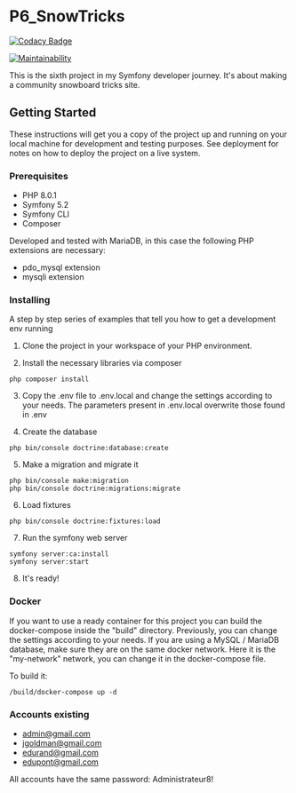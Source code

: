 # P6_SnowTricks

[![Codacy Badge](https://app.codacy.com/project/badge/Grade/55249ac7b1cd4c7e9c94cdda7117f7ab)](https://www.codacy.com/gh/Toka69/P6_SnowTricks/dashboard?utm_source=github.com&amp;utm_medium=referral&amp;utm_content=Toka69/P6_SnowTricks&amp;utm_campaign=Badge_Grade)

[![Maintainability](https://api.codeclimate.com/v1/badges/01a06e10947fe6133340/maintainability)](https://codeclimate.com/github/Toka69/P6_SnowTricks/maintainability)

This is the sixth project in my Symfony developer journey. It's about making a community snowboard tricks site.

## Getting Started

These instructions will get you a copy of the project up and running on your local machine for development and testing purposes. See deployment for notes on how to deploy the project on a live system.

### Prerequisites

-  PHP 8.0.1
-  Symfony 5.2
-  Symfony CLI
-  Composer

Developed and tested with MariaDB, in this case the following PHP extensions are necessary:

-  pdo_mysql extension
-  mysqli extension

### Installing

A step by step series of examples that tell you how to get a development env running

 1) Clone the project in your workspace of your PHP environment.
   
 2) Install the necessary libraries via composer
   ```
   php composer install
   ```
   
 3) Copy the .env file to .env.local and change the settings according to your needs. The parameters present in .env.local overwrite those found in .env

 4) Create the database
   ```
   php bin/console doctrine:database:create
   ```
   
 5) Make a migration and migrate it
   ```
   php bin/console make:migration
   php bin/console doctrine:migrations:migrate
   ```
   
 6) Load fixtures
   ```
   php bin/console doctrine:fixtures:load
   ```
   
 7) Run the symfony web server
   ```
   symfony server:ca:install
   symfony server:start
   ```
 8) It's ready!

### Docker

If you want to use a ready container for this project you can build the docker-compose inside the "build" directory. Previously, you can
change the settings according to your needs.
If you are using a MySQL / MariaDB database, make sure they are on the same docker network. Here it is the "my-network" network, you can change it in the docker-compose file.

To build it:
   ```
   /build/docker-compose up -d
   ```

### Accounts existing

-  admin@gmail.com
-  jgoldman@gmail.com
-  edurand@gmail.com
-  edupont@gmail.com

All accounts have the same password: Administrateur8!